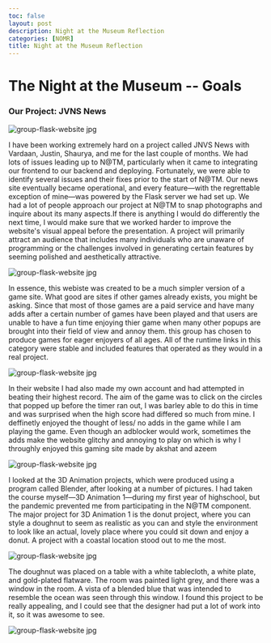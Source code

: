 ```yaml
---
toc: false
layout: post
description: Night at the Museum Reflection 
categories: [NOMR]
title: Night at the Museum Reflection 
---
```


# The Night at the Museum -- Goals



### Our Project:  JVNS News 

<img src="{{site.baseurl}}/images/nog.jpg" alt="group-flask-website jpg">

I have been working extremely hard on a project called JNVS News with Vardaan, Justin, Shaurya, and me for the last couple of months. We had lots of issues leading up to N@TM, particularly when it came to integrating our frontend to our backend and deploying. Fortunately, we were able to identify several issues and their fixes prior to the start of N@TM. Our news site eventually became operational, and every feature—with the regrettable exception of mine—was powered by the Flask server we had set up. We had a lot of people approach our project at N@TM to snap photographs and inquire about its many aspects.If there is anything I would do differently the next time, I would make sure that we worked harder to improve the website's visual appeal before the presentation. A project will primarily attract an audience that includes many individuals who are unaware of programming or the challenges involved in generating certain features by seeming polished and aesthetically attractive.

<img src="{{site.baseurl}}/images/nog1.jpg" alt="group-flask-website jpg">

In essence, this webiste was created to be a much simpler version of a game site. What good are sites if other games already exists, you might be asking. Since that most of those games are a paid service and have many adds after a certain number of games have been played and that users are unable to have a fun time enjoying thier game when many other popups are brought into their field of view and annoy them. this group has chosen to produce games for eager enjoyers of all ages. All of the runtime links in this category were stable and included features that operated as they would in a real project.

<img src="{{site.baseurl}}/images/nog2.jpg" alt="group-flask-website jpg">

In their website I had also made my own account and had attempted in beating their highest record. The aim of the game was to click on the circles that popped up before the timer ran out, I was barley able to do this in time and was surprised when the high score had differed so much from mine. I deffinetly enjoyed the thought of less/ no adds in the game while I am playing the game. Even though an adblocker would work, sometimes the adds make the website glitchy and annoying to play on which is why I throughly enjoyed this gaming site made by akshat and azeem

<img src="{{site.baseurl}}/images/nog3.jpg" alt="group-flask-website jpg">

I looked at the 3D Animation projects, which were produced using a program called Blender, after looking at a number of pictures. I had taken the course myself—3D Animation 1—during my first year of highschool, but the pandemic prevented me from participating in the N@TM component. The major project for 3D Animation 1 is the donut project, where you can style a doughnut to seem as realistic as you can and style the environment to look like an actual, lovely place where you could sit down and enjoy a donut. A project with a coastal location stood out to me the most.

<img src="{{site.baseurl}}/images/nog4.jpg" alt="group-flask-website jpg">

The doughnut was placed on a table with a white tablecloth, a white plate, and gold-plated flatware. The room was painted light grey, and there was a window in the room. A vista of a blended blue that was intended to resemble the ocean was seen through this window. I found this project to be really appealing, and I could see that the designer had put a lot of work into it, so it was awesome to see.

<img src="{{site.baseurl}}/images/nomg.jpg" alt="group-flask-website jpg">

